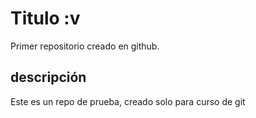 # Titulo :v
Primer repositorio creado en github.

## descripción
Este es un repo de prueba, creado solo para curso de git
